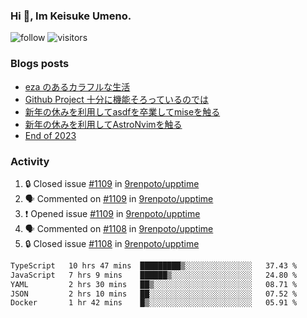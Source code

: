 ### Hi 👋, Im Keisuke Umeno.

<!--
**9renpoto/9renpoto** is a ✨ _special_ ✨ repository because its `README.md` (this file) appears on your GitHub profile.

Here are some ideas to get you started:

- 🔭 I’m currently working on ...
- 🌱 I’m currently learning ...
- 👯 I’m looking to collaborate on ...
- 🤔 I’m looking for help with ...
- 💬 Ask me about ...
- 📫 How to reach me: ...
- 😄 Pronouns: ...
- ⚡ Fun fact: ...
-->

![follow](https://img.shields.io/github/followers/9renpoto?label=Follow&style=social)
![visitors](https://komarev.com/ghpvc/?username=9renpoto&label=Profile%20views&color=0e75b6&style=flat)

### Blogs posts

<!-- BLOG-POST-LIST:START -->
- [eza のあるカラフルな生活](https://9renpoto.win/entry/2024/02/01/eza)
- [Github Project 十分に機能そろっているのでは](https://9renpoto.win/entry/2024/01/14/gh-projects)
- [新年の休みを利用してasdfを卒業してmiseを触る](https://9renpoto.win/entry/2024/01/07/mise)
- [新年の休みを利用してAstroNvimを触る](https://9renpoto.win/entry/2024/01/03/new-year-holidays)
- [End of 2023](https://9renpoto.win/entry/2023/12/31/end)
<!-- BLOG-POST-LIST:END -->

### Activity

<!--START_SECTION:activity-->
1. 🔒 Closed issue [#1109](https://github.com/9renpoto/upptime/issues/1109) in [9renpoto/upptime](https://github.com/9renpoto/upptime)
2. 🗣 Commented on [#1109](https://github.com/9renpoto/upptime/issues/1109#issuecomment-1936953934) in [9renpoto/upptime](https://github.com/9renpoto/upptime)
3. ❗ Opened issue [#1109](https://github.com/9renpoto/upptime/issues/1109) in [9renpoto/upptime](https://github.com/9renpoto/upptime)
4. 🗣 Commented on [#1108](https://github.com/9renpoto/upptime/issues/1108#issuecomment-1936918587) in [9renpoto/upptime](https://github.com/9renpoto/upptime)
5. 🔒 Closed issue [#1108](https://github.com/9renpoto/upptime/issues/1108) in [9renpoto/upptime](https://github.com/9renpoto/upptime)
<!--END_SECTION:activity-->

<!--START_SECTION:waka-->

```txt
TypeScript   10 hrs 47 mins  █████████▒░░░░░░░░░░░░░░░   37.43 %
JavaScript   7 hrs 9 mins    ██████▒░░░░░░░░░░░░░░░░░░   24.80 %
YAML         2 hrs 30 mins   ██▒░░░░░░░░░░░░░░░░░░░░░░   08.71 %
JSON         2 hrs 10 mins   ██░░░░░░░░░░░░░░░░░░░░░░░   07.52 %
Docker       1 hr 42 mins    █▒░░░░░░░░░░░░░░░░░░░░░░░   05.91 %
```

<!--END_SECTION:waka-->
